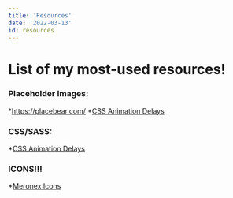 ```yaml
---
title: 'Resources'
date: '2022-03-13'
id: resources
---
```


# List of my most-used resources!
### Placeholder Images:
*<a href="https://placebear.com/">https://placebear.com/</a>
*<a href="https://codepen.io/jh3y/pen/qBdzbGb">CSS Animation Delays</a>

### CSS/SASS:
*<a href="https://codepen.io/jh3y/pen/qBdzbGb">CSS Animation Delays</a>

### ICONS!!!
*<a href="https://icons.meronex.com/">Meronex Icons</a>